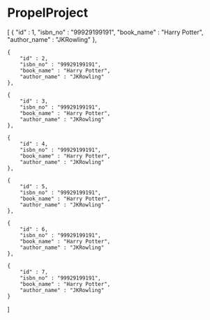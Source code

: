 # PropelProject
 
[
    {
        "id" : 1, 
        "isbn_no" : "99929199191",
        "book_name" : "Harry Potter", 
        "author_name" : "JKRowling" 
    },

    {
        "id" : 2, 
        "isbn_no" : "99929199191",
        "book_name" : "Harry Potter", 
        "author_name" : "JKRowling" 
    },

    {
        "id" : 3, 
        "isbn_no" : "99929199191",
        "book_name" : "Harry Potter", 
        "author_name" : "JKRowling" 
    },

    {
        "id" : 4, 
        "isbn_no" : "99929199191",
        "book_name" : "Harry Potter", 
        "author_name" : "JKRowling" 
    },

    {
        "id" : 5, 
        "isbn_no" : "99929199191",
        "book_name" : "Harry Potter", 
        "author_name" : "JKRowling" 
    },

    {
        "id" : 6, 
        "isbn_no" : "99929199191",
        "book_name" : "Harry Potter", 
        "author_name" : "JKRowling" 
    },

    {
        "id" : 7, 
        "isbn_no" : "99929199191",
        "book_name" : "Harry Potter", 
        "author_name" : "JKRowling" 
    }

]